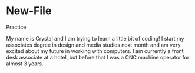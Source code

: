# New-File
Practice

My name is Crystal and I am trying to learn a little bit of coding! I start my associates degree in design and media studies next month and am very excited about my future in working with computers. I am currently a front desk associate at a hotel, but before that I was a CNC machine operator for almost 3 years.
